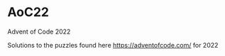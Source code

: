 # AoC22
Advent of Code 2022

Solutions to the puzzles found here https://adventofcode.com/ for 2022 
